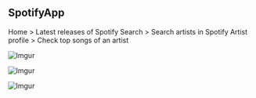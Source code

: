 ## SpotifyApp

Home > Latest releases of Spotify
Search > Search artists in Spotify
Artist profile > Check top songs of an artist

![Imgur](https://i.imgur.com/bo4UaL6.jpg)

![Imgur](https://i.imgur.com/YH2J3V8.jpg)

![Imgur](https://i.imgur.com/rsQ1r4y.png)
